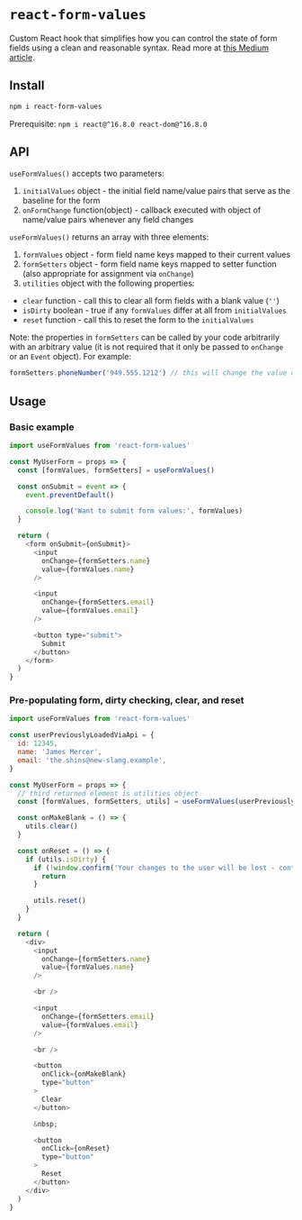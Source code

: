 # `react-form-values`

Custom React hook that simplifies how you can control the state of form fields using a clean and reasonable syntax. Read more at [this Medium article](https://medium.com/@RommelSantor/thinking-in-hooks-react-form-management-742a5e60d24c).

## Install

```sh
npm i react-form-values
```

Prerequisite: `npm i react@^16.8.0 react-dom@^16.8.0`

## API

`useFormValues()` accepts two parameters:

1. `initialValues` object - the initial field name/value pairs that serve as the baseline for the form
1. `onFormChange` function(object) - callback executed with object of name/value pairs whenever any field changes

`useFormValues()` returns an array with three elements:

1. `formValues` object - form field name keys mapped to their current values
1. `formSetters` object - form field name keys mapped to setter function (also appropriate for assignment via `onChange`)
1. `utilities` object with the following properties:
  * `clear` function - call this to clear all form fields with a blank value (`''`)
  * `isDirty` boolean - true if any `formValues` differ at all from `initialValues`
  * `reset` function - call this to reset the form to the `initialValues`

Note: the properties in `formSetters` can be called by your code arbitrarily with an arbitrary value (it is not required that it only be passed to `onChange` or an `Event` object). For example:

```js
formSetters.phoneNumber('949.555.1212') // this will change the value of formValues.phoneNumber
```

## Usage

### Basic example

```js
import useFormValues from 'react-form-values'

const MyUserForm = props => {
  const [formValues, formSetters] = useFormValues()

  const onSubmit = event => {
    event.preventDefault()

    console.log('Want to submit form values:', formValues)
  }

  return (
    <form onSubmit={onSubmit}>
      <input
        onChange={formSetters.name}
        value={formValues.name}
      />

      <input
        onChange={formSetters.email}
        value={formValues.email}
      />

      <button type="submit">
        Submit
      </button>
    </form>
  )
}
```

### Pre-populating form, dirty checking, clear, and reset

```js
import useFormValues from 'react-form-values'

const userPreviouslyLoadedViaApi = {
  id: 12345,
  name: 'James Mercer',
  email: 'the.shins@new-slang.example',
}

const MyUserForm = props => {
  // third returned element is utilities object
  const [formValues, formSetters, utils] = useFormValues(userPreviouslyLoadedViaApi)

  const onMakeBlank = () => {
    utils.clear()
  }

  const onReset = () => {
    if (utils.isDirty) {
      if (!window.confirm('Your changes to the user will be lost - continue with reset?')) {
        return
      }

      utils.reset()
    }
  }

  return (
    <div>
      <input
        onChange={formSetters.name}
        value={formValues.name}
      />

      <br />

      <input
        onChange={formSetters.email}
        value={formValues.email}
      />

      <br />

      <button
        onClick={onMakeBlank}
        type="button"
      >
        Clear
      </button>

      &nbsp;

      <button
        onClick={onReset}
        type="button"
      >
        Reset
      </button>
    </div>
  )
}
```
